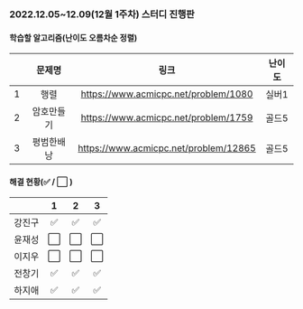 ### 2022.12.05~12.09(12월 1주차) 스터디 진행판

#### 학습할 알고리즘(난이도 오름차순 정렬)

|      |      문제명      |                             링크                             | 난이도 |
| :--: | :--------------: | :----------------------------------------------------------: | :----: |
|  1  | 행렬 | https://www.acmicpc.net/problem/1080 | 실버1  |
|  2   |  암호만들기  | https://www.acmicpc.net/problem/1759 | 골드5  |
|  3   | 평범한배낭 | https://www.acmicpc.net/problem/12865 | 골드5  |

#### 해결 현황(:white_check_mark: / :white_large_square:  )

|        |          1           |          2           |          3           |
| :----: | :------------------: | :------------------: | :------------------: |
| 강진구 | :white_check_mark: | :white_check_mark: | :white_check_mark: |
| 윤재성 | :white_large_square: | :white_large_square: | :white_large_square: |
|  이지우  | :white_large_square: | :white_large_square: | :white_large_square: |
| 전창기 | :white_check_mark: |  :white_check_mark:  |  :white_check_mark:  |
| 하지애 |  :white_check_mark:  |  :white_check_mark:  |  :white_check_mark:  |

